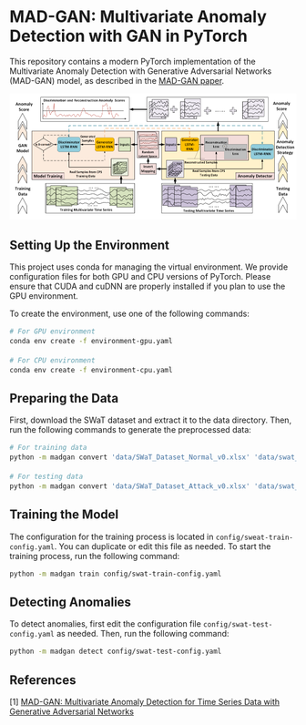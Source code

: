 # MAD-GAN: Multivariate Anomaly Detection with GAN in PyTorch

This repository contains a modern PyTorch implementation of the Multivariate Anomaly Detection with Generative Adversarial Networks (MAD-GAN) model, as described in the [MAD-GAN paper](https://arxiv.org/pdf/1901.04997.pdf).

![MAD-GAN Model](img/madgan.png)

## Setting Up the Environment

This project uses conda for managing the virtual environment. We provide configuration files for both GPU and CPU versions of PyTorch. Please ensure that CUDA and cuDNN are properly installed if you plan to use the GPU environment.

To create the environment, use one of the following commands:

```bash
# For GPU environment
conda env create -f environment-gpu.yaml

# For CPU environment
conda env create -f environment-cpu.yaml
```

## Preparing the Data
First, download the SWaT dataset and extract it to the data directory. Then, run the following commands to generate the preprocessed data:

```bash
# For training data
python -m madgan convert 'data/SWaT_Dataset_Normal_v0.xlsx' 'data/swat_train.csv' --sheet-name Normal.cs 

# For testing data
python -m madgan convert 'data/SWaT_Dataset_Attack_v0.xlsx' 'data/swat_test.csv'  
```

## Training the Model
The configuration for the training process is located in `config/sweat-train-config.yaml`. You can duplicate or edit this file as needed. To start the training process, run the following command:


```bash
python -m madgan train config/swat-train-config.yaml 
```

## Detecting Anomalies

To detect anomalies, first edit the configuration file `config/swat-test-config.yaml` as needed. Then, run the following command:

```bash
python -m madgan detect config/swat-test-config.yaml
```


## References

[1] [MAD-GAN: Multivariate Anomaly Detection for Time Series Data with Generative Adversarial Networks](https://arxiv.org/pdf/1901.04997.pdf)
